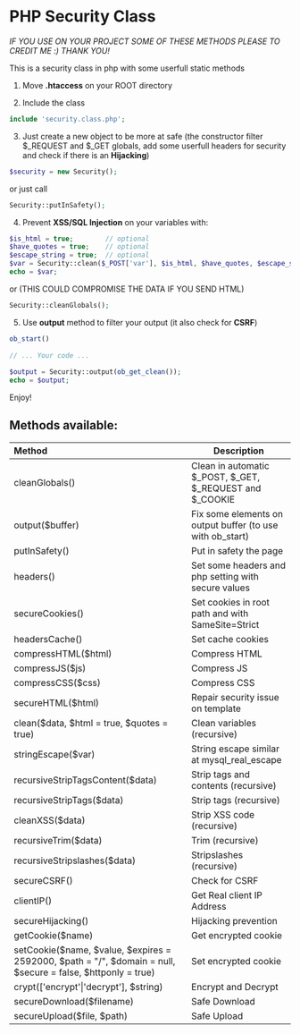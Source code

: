 # PHP Security Class
_IF YOU USE ON YOUR PROJECT SOME OF THESE METHODS PLEASE TO CREDIT ME :) THANK YOU!_


This is a security class in php with some userfull static methods

1) Move **.htaccess** on your ROOT directory

2) Include the class
```php
include 'security.class.php';
```

3) Just create a new object to be more at safe (the constructor filter \$_REQUEST and \$_GET globals, add some userfull headers for security and check if there is an **Hijacking**)
```php
$security = new Security();
```

or just call

```php
Security::putInSafety();
```

4) Prevent **XSS/SQL Injection** on your variables with:

```php
$is_html = true;        // optional
$have_quotes = true;    // optional
$escape_string = true;  // optional
$var = Security::clean($_POST['var'], $is_html, $have_quotes, $escape_string);
echo = $var; 
```
or (THIS COULD COMPROMISE THE DATA IF YOU SEND HTML)
```php
Security::cleanGlobals();
```
5) Use **output** method to filter your output (it also check for **CSRF**)

```php
ob_start()
    
// ... Your code ...
    
$output = Security::output(ob_get_clean());
echo = $output; 
```


Enjoy!

## Methods available:

| Method                                                       | Description                                                  |
| :----------------------------------------------------------- | ------------------------------------------------------------ |
| cleanGlobals()                                               | Clean in automatic \$_POST, \$_GET, \$_REQUEST and \$_COOKIE |
| output($buffer)                                              | Fix some elements on output buffer (to use with ob_start)    |
| putInSafety()                                                | Put in safety the page                                       |
| headers()                                                    | Set some headers and php setting with secure values          |
| secureCookies()                                              | Set cookies in root path and with SameSite=Strict            |
| headersCache()                                               | Set cache cookies                                            |
| compressHTML($html)                                          | Compress HTML                                                |
| compressJS($js)                                              | Compress JS                                                  |
| compressCSS($css)                                            | Compress CSS                                                 |
| secureHTML(\$html)                                           | Repair security issue on template                            |
| clean(\$data, \$html = true, \$quotes = true)                | Clean variables (recursive)                                  |
| stringEscape($var)                                           | String escape similar at mysql_real_escape                   |
| recursiveStripTagsContent($data)                             | Strip tags and contents (recursive)                          |
| recursiveStripTags($data)                                    | Strip tags  (recursive)                                      |
| cleanXSS($data)                                              | Strip XSS code (recursive)                                   |
| recursiveTrim($data)                                         | Trim (recursive)                                             |
| recursiveStripslashes(\$data)                                | Stripslashes (recursive)                                     |
| secureCSRF()                                                 | Check for CSRF                                               |
| clientIP()                                                   | Get Real client IP Address                                   |
| secureHijacking()                                            | Hijacking prevention                                         |
| getCookie($name)                                             | Get encrypted cookie                                         |
| setCookie(\$name, \$value, \$expires = 2592000, \$path = "/", \$domain = null, \$secure = false, \$httponly = true) | Set encrypted cookie                                         |
| crypt(['encrypt'\|'decrypt'], \$string)                      | Encrypt and Decrypt                                          |
| secureDownload($filename)                                    | Safe Download                                                |
| secureUpload($file, $path)                                   | Safe Upload                                                  |


